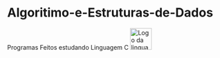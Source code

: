 # Algoritimo-e-Estruturas-de-Dados
Programas Feitos estudando Linguagem C 
<img src="https://upload.wikimedia.org/wikipedia/commons/3/35/The_C_Programming_Language_logo.svg" alt="Logo da linguagem C" width="50">

 
